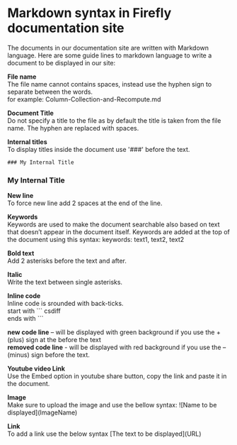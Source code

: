 # Markdown syntax in Firefly documentation site

The documents in our documentation site are written with Markdown language.
Here are some guide lines to markdown language to write a document to be displayed in our site:

**File name**  
The file name cannot contains spaces, instead use the hyphen sign to separate between the words.  
for example: Column-Collection-and-Recompute.md  
 
**Document Title**  
Do not specify a title to the file as by default the title is taken from the file name. The hyphen are replaced with spaces. 

**Internal titles**    
To display titles inside the document use '###' before the text.
```
### My Internal Title
```
### My Internal Title

**New line**  
To force new line add 2 spaces at the end of the line. 

**Keywords**  
Keywords are used to make the document searchable also based on text that doesn’t appear in the document itself.
Keywords are added at the top of the document using this syntax:
keywords: text1, text2, text2

**Bold text**  
Add 2  asterisks before the text and after.

**Italic**  
Write the text between single asterisks.

**Inline code**  
Inline code is srounded with back-ticks.  
start with  \`\`\`  csdiff    
ends  with  \`\`\` 

**new code line** – will be displayed with green background if you use the + (plus) sign at the before the text   
**removed code line** - will be displayed with red background if you use the – (minus) sign before the text.

**Youtube video Link**   
Use the Embed option in youtube share button, copy the link and paste it in the document.

**Image**  
Make sure to upload the image and use the bellow syntax: !\[Name to be displayed](ImageName)

**Link**  
To add a link use the below syntax \[The text to be displayed](URL)
 
